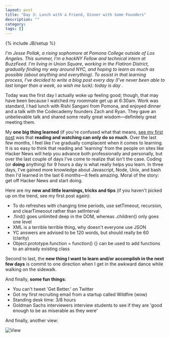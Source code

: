 ```yaml
---
layout: post
title: "Day 3: Lunch with a Friend, Dinner with Some Founders"
description: ""
category: 
tags: []
---
```

{% include JB/setup %}

*I'm Jesse Pollak, a rising sophomore at Pomona College outside of Los Angeles. This summer, I'm a hackNY Fellow and technical intern at BuzzFeed. I'm living in Union Square, working in the Flatiron District, gradually finding my way around NYC, and hoping to learn as much as possible (about anything and everything). To assist in that learning process, I've decided to write a blog post every day (I've never been able to last longer than a week, so wish me luck): today is day .*

Today was the first day I actually woke up feeling good; though, that may have been because I watched my roommate get up at 6:30am. Work was standard, I had lunch with Rishi Sangani from Pomona, and enjoyed dinner and a talk with the Codecademy founders Zach and Ryan. They gave an unbelievable talk and shared some really great wisdom—definitely great meeting them.

My **one big thing learned** (if you're confused what that means, [see my first post](http://jpollak92.github.com/2012/05/21/day-1-dont-be-afraid-to-ask-questions/) was that **reading and watching can only do so much**. Over the last few months, I feel like I've gradually complacent when it comes to learning. It is so easy to think that reading and 'learning' from the people on sites like Hacker News will help you advance both professionally and personally, but over the last couple of days I've come to realize that isn't the case. Coding (or **doing** anything) for 9 hours a day is what really helps you learn. In three days, I've gained more knowledge about Javascript, Node, Unix, and bash then I'd learned in the last 6 months—it feels amazing. Moral of the story: get off Hacker News and start doing.

Here are my **new and little learnings, tricks and tips** (if you haven't picked up on the trend, see my first post again):

* To do refreshes with changing time periods, use setTimeout, recursion, and clearTimeoout rather than setInterval
* .find() goes unlimited deep in the DOM, whereas .children() only goes one level
* XML is a terrible terrible thing, why doesn't everyone use JSON
* YC answers are advised to be 120 words, but should really be 60 (clarity)
* Object.prototype.function = function() {} can be used to add functions to an already existing class

Second to last, the  **new thing I want to learn and/or accomplish in the next few days** is commit to one direction when I get in the awkward dance while walking on the sidewalk.

And finally, **some fun things**:

* You can't tweet 'Get Better.' on Twitter
* Got my first recruiting email from a startup called Wildfire (wow)
* Standing desk time: 3/8 hours
* Goldman Sachs interviewers interview students to see if they are 'good enough to be as miserable as they were'

And finally, another view:

![View](http://f.cl.ly/items/3r062N1D0O0r2Z103v2m/bc6b0566a55711e1aebc1231381b647a_7.jpg)